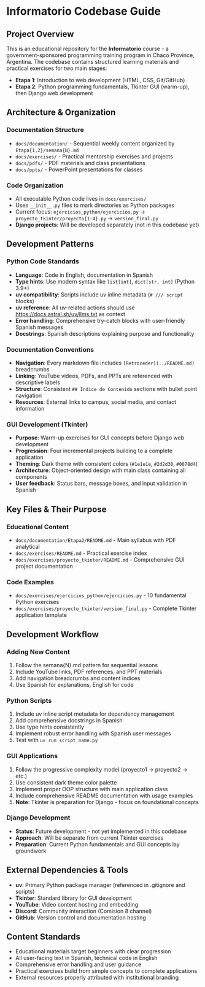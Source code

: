 # Informatorio Codebase Guide

## Project Overview

This is an educational repository for the **Informatorio** course - a government-sponsored
programming training program in Chaco Province, Argentina. The codebase contains structured learning
materials and practical exercises for two main stages:

- **Etapa 1**: Introduction to web development (HTML, CSS, Git/GitHub)
- **Etapa 2**: Python programming fundamentals, Tkinter GUI (warm-up), then Django web development

## Architecture & Organization

### Documentation Structure

- `docs/documentation/` - Sequential weekly content organized by `Etapa{1,2}/semana{N}.md`
- `docs/exercises/` - Practical mentorship exercises and projects
- `docs/pdfs/` - PDF materials and class presentations
- `docs/ppts/` - PowerPoint presentations for classes

### Code Organization

- All executable Python code lives in `docs/exercises/`
- Uses `__init__.py` files to mark directories as Python packages
- Current focus: `ejercicios_python/ejercicios.py` → `proyecto_tkinter/proyecto{1-4}.py` →
  `version_final.py`
- **Django projects**: Will be developed separately (not in this codebase yet)

## Development Patterns

### Python Code Standards

- **Language**: Code in English, documentation in Spanish
- **Type hints**: Use modern syntax like `list[int]`, `dict[str, int]` (Python 3.9+)
- **uv compatibility**: Scripts include uv inline metadata (`# /// script` blocks)
- **uv reference**: All uv-related actions should use https://docs.astral.sh/uv/llms.txt as context
- **Error handling**: Comprehensive try-catch blocks with user-friendly Spanish messages
- **Docstrings**: Spanish descriptions explaining purpose and functionality

### Documentation Conventions

- **Navigation**: Every markdown file includes `[Retroceder](../README.md)` breadcrumbs
- **Linking**: YouTube videos, PDFs, and PPTs are referenced with descriptive labels
- **Structure**: Consistent `## Indice de Contenido` sections with bullet point navigation
- **Resources**: External links to campus, social media, and contact information

### GUI Development (Tkinter)

- **Purpose**: Warm-up exercises for GUI concepts before Django web development
- **Progression**: Four incremental projects building to a complete application
- **Theming**: Dark theme with consistent colors (`#1e1e1e`, `#2d2d30`, `#0078d4`)
- **Architecture**: Object-oriented design with main class containing all components
- **User feedback**: Status bars, message boxes, and input validation in Spanish

## Key Files & Their Purpose

### Educational Content

- `docs/documentation/Etapa2/README.md` - Main syllabus with PDF analytical
- `docs/exercises/README.md` - Practical exercise index
- `docs/exercises/proyecto_tkinter/README.md` - Comprehensive GUI project documentation

### Code Examples

- `docs/exercises/ejercicios_python/ejercicios.py` - 10 fundamental Python exercises
- `docs/exercises/proyecto_tkinter/version_final.py` - Complete Tkinter application template

## Development Workflow

### Adding New Content

1. Follow the semana{N}.md pattern for sequential lessons
2. Include YouTube links, PDF references, and PPT materials
3. Add navigation breadcrumbs and content indices
4. Use Spanish for explanations, English for code

### Python Scripts

1. Include uv inline script metadata for dependency management
2. Add comprehensive docstrings in Spanish
3. Use type hints consistently
4. Implement robust error handling with Spanish user messages
5. Test with `uv run script_name.py`

### GUI Applications

1. Follow the progressive complexity model (proyecto1 → proyecto2 → etc.)
2. Use consistent dark theme color palette
3. Implement proper OOP structure with main application class
4. Include comprehensive README documentation with usage examples
5. **Note**: Tkinter is preparation for Django - focus on foundational concepts

### Django Development

- **Status**: Future development - not yet implemented in this codebase
- **Approach**: Will be separate from current Tkinter exercises
- **Preparation**: Current Python fundamentals and GUI concepts lay groundwork

## External Dependencies & Tools

- **uv**: Primary Python package manager (referenced in .gitignore and scripts)
- **Tkinter**: Standard library for GUI development
- **YouTube**: Video content hosting and embedding
- **Discord**: Community interaction (Comision 8 channel)
- **GitHub**: Version control and documentation hosting

## Content Standards

- Educational materials target beginners with clear progression
- All user-facing text in Spanish, technical code in English
- Comprehensive error handling and user guidance
- Practical exercises build from simple concepts to complete applications
- External resources properly attributed with institutional branding
